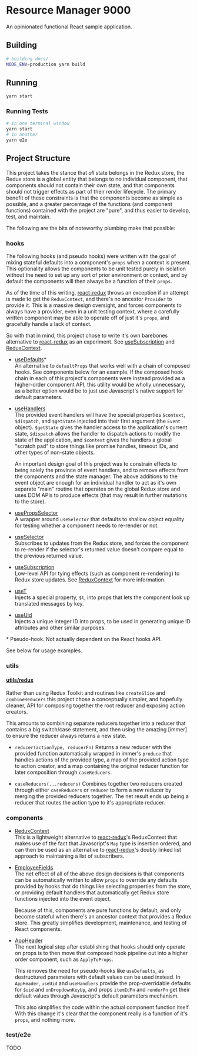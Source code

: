 # Resource Manager 9000

An opinionated functional React sample application.

## Building

```bash
# building docs/
NODE_ENV=production yarn build
```

## Running

```bash
yarn start
```

### Running Tests

```bash
# in one terminal window
yarn start
# in another
yarn e2e
```

## Project Structure

This project takes the stance that _all_ state belongs in the Redux store, the Redux store is a global entity that belongs to no individual component, that components should not contain their own state, and that components should not trigger effects as part of their render lifecycle. The primary benefit of these constraints is that the components become as simple as possible, and a greater percentage of the functions (and component functions) contained with the project are "pure", and thus easier to develop, test, and maintain. 

The following are the bits of noteworthy plumbing make that possible:

### hooks

The following hooks (and pseudo hooks) were written with the goal of mixing stateful defaults into a component's `props` when a context is present. This optionality allows the components to be unit tested purely in isolation without the need to set up any sort of prior environment or context, and by default the components will then always be a function of their `props`.

As of the time of this writing, [react-redux] throws an exception if an attempt is made to get the `ReduxContext`, and there's no ancestor `Provider` to provide it. This is a massive design oversight, and forces components to always have a provider, even in a unit testing context, where a carefully written component may be able to operate off of just it's `props`, and gracefully handle a lack of context.

So with that in mind, this project chose to write it's own barebones alternative to [react-redux] as an experiment. See [useSubscription] and [ReduxContext].

* [useDefaults]*   
  An alternative to `defaultProps` that works well with a chain of composed hooks. See components below for an example. If the composed hook chain in each of this project's components were instead provided as a higher-order component API, this utility would be wholly unnecessary, as a better option would be to just use Javascript's native support for default parameters.

* [useHandlers]  
  The provided event handlers will have the special properties `$context`, `$dispatch`, and `$getState` injected into their first argument (the `Event` object). `$getState` gives the handler access to the application's current state, `$dispatch` allows the handler to dispatch actions to modify the state of the application, and `$context` gives the handlers a global "scratch pad" to store things like promise handles, timeout IDs, and other types of non-state objects.

  An important design goal of this project was to constrain effects to being solely the province of event handlers, and to remove effects from the components and the state manager. The above additions to the event object are enough for an individual handler to act as it's own separate "main" routine that operates on the global Redux store and uses DOM APIs to produce effects (that may result in further mutations to the store).

* [usePropsSelector]  
  A wrapper around `useSelector` that defaults to shallow object equality for testing whether a component needs to re-render or not. 

* [useSelector]  
  Subscribes to updates from the Redux store, and forces the component to re-render if the selector's returned value doesn't compare equal to the previous returned value.

* [useSubscription]  
  Low-level API for tying effects (such as component re-rendering) to Redux store updates. See [ReduxContext] for more information.

* [useT]  
  Injects a special property, `$t`, into props that lets the component look up translated messages by key.

* [useUid]  
  Injects a unique integer ID into props, to be used in generating unique ID attributes and other similar purposes.

\* Pseudo-hook. Not actually dependent on the React hooks API.

See below for usage examples.

### utils

#### [utils/redux]

Rather than using Redux Toolkit and routines like `createSlice` and `combineReducers` this project chose a conceptually simpler, and hopefully cleaner, API for composing together the root reducer and exposing action creators.

This amounts to combining separate reducers together into a reducer that contains a big switch/case statement, and then using the amazing [immer] to ensure the reducer always returns a new state.

* `reducer(actionType, reducerFn)`
  Returns a new reducer with the provided function automatically wrapped in immer's `produce` that handles actions of the provided type, a map of the provided action type to action creator, and a map containing the original reducer function for later composition through `caseReducers`.

* `caseReducers(...reducers)`
  Combines together two reducers created through either `caseReducers` or `reducer` to form a new reducer by merging the provided reducers together. The net result ends up being a reducer that routes the action type to it's appropriate reducer.

### components

* [ReduxContext]  
  This is a lightweight alternative to [react-redux]'s ReduxContext that makes use of the fact that Javascript's `Map` type is insertion ordered, and can then be used as an alternative to [react-redux]'s doubly linked list approach to maintaining a list of subscribers.

* [EmployeeFields]  
  The net effect of all of the above design decisions is that components can be automatically written to allow `props` to override any defaults provided by hooks that do things like selecting properties from the store, or providing default handlers that automatically get Redux store functions injected into the event object. 

  Because of this, components are pure functions by default, and only become stateful when there's an ancestor context that provides a Redux store. This greatly simplifies development, maintenance, and testing of React components.

* [AppHeader]  
  The next logical step after establishing that hooks should only operate on props is to then move that composed hook pipeline out into a higher order component, such as `ApplyToProps`.
  
  This removes the need for pseudo-hooks like `useDefaults`, as destructured parameters with default values can be used instead. In `AppHeader`, `useUid` and `useHandlers` provide the prop-overridable defaults for `$uid` and `onDropdownKeyUp`, and props `itemIdFn` and `renderFn` get their default values through Javascript's default parameters mechanism.

  This also simplifies the code within the actual component function itself. With this change it's clear that the component really is a function of it's `props`, and nothing more. 


### test/e2e

TODO

[react-redux]: https://react-redux.js.org/

[useDefaults]: ./src/hooks/useDefaults.js
[useHandlers]: ./src/hooks/useHandlers.js
[usePropsSelector]: ./src/hooks/usePropsSelector.js
[useSelector]: ./src/hooks/useSelector.js
[useSubscription]: ./src/hooks/useSubscription.js
[useT]: ./src/hooks/useT.js
[useUid]: ./src/hooks/useUid.js

[ReduxContext]: ./src/components/ReduxContext.jsx
[EmployeeFields]: ./src/components/EmployeeFields.jsx
[AppHeader]: ./src/components/AppHeader.jsx

[utils/redux]: ./src/utils/redux.js

